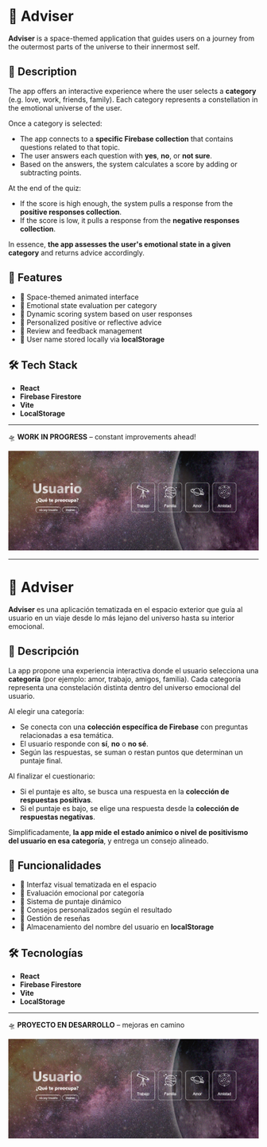 # 🚀 Adviser

**Adviser** is a space-themed application that guides users on a journey from the outermost parts of the universe to their innermost self.

## 🌌 Description

The app offers an interactive experience where the user selects a **category** (e.g. love, work, friends, family). Each category represents a constellation in the emotional universe of the user.

Once a category is selected:
- The app connects to a **specific Firebase collection** that contains questions related to that topic.
- The user answers each question with **yes**, **no**, or **not sure**.
- Based on the answers, the system calculates a score by adding or subtracting points.

At the end of the quiz:
- If the score is high enough, the system pulls a response from the **positive responses collection**.
- If the score is low, it pulls a response from the **negative responses collection**.

In essence, **the app assesses the user's emotional state in a given category** and returns advice accordingly.

## 🌠 Features

- 🌌 Space-themed animated interface
- 🧠 Emotional state evaluation per category
- 🎯 Dynamic scoring system based on user responses
- 🌈 Personalized positive or reflective advice
- 💬 Review and feedback management
- 💾 User name stored locally via **localStorage**

## 🛠 Tech Stack

- **React**
- **Firebase Firestore**
- **Vite**
- **LocalStorage**

---

🛸 **WORK IN PROGRESS** – constant improvements ahead!

![App Design](./design.png)

---

# 🚀 Adviser

**Adviser** es una aplicación tematizada en el espacio exterior que guía al usuario en un viaje desde lo más lejano del universo hasta su interior emocional.

## 🌌 Descripción

La app propone una experiencia interactiva donde el usuario selecciona una **categoría** (por ejemplo: amor, trabajo, amigos, familia). Cada categoría representa una constelación distinta dentro del universo emocional del usuario.

Al elegir una categoría:
- Se conecta con una **colección específica de Firebase** con preguntas relacionadas a esa temática.
- El usuario responde con **sí**, **no** o **no sé**.
- Según las respuestas, se suman o restan puntos que determinan un puntaje final.

Al finalizar el cuestionario:
- Si el puntaje es alto, se busca una respuesta en la **colección de respuestas positivas**.
- Si el puntaje es bajo, se elige una respuesta desde la **colección de respuestas negativas**.

Simplificadamente, **la app mide el estado anímico o nivel de positivismo del usuario en esa categoría**, y entrega un consejo alineado.

## 🌠 Funcionalidades

- 🌌 Interfaz visual tematizada en el espacio
- 🧠 Evaluación emocional por categoría
- 🎯 Sistema de puntaje dinámico
- 🌈 Consejos personalizados según el resultado
- 💬 Gestión de reseñas
- 💾 Almacenamiento del nombre del usuario en **localStorage**

## 🛠 Tecnologías

- **React**
- **Firebase Firestore**
- **Vite**
- **LocalStorage**

---

🛸 **PROYECTO EN DESARROLLO** – mejoras en camino

![Diseño de la app](./design.png)
